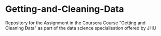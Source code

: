 # Getting-and-Cleaning-Data
Repository for the Assignment in the Coursera Course "Getting and Cleaning Data" as part of the data science specialisation offered by JHU

